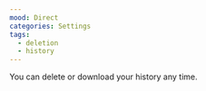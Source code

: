 ```yaml
---
mood: Direct
categories: Settings
tags:
  - deletion
  - history
---
```

You can delete or download your history any time.